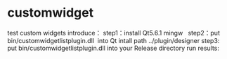 # customwidget
test custom widgets introduce：
step1：install Qt5.6.1 mingw  
step2：put  bin/customwidgetlistplugin.dll  into  Qt intall path ../plugin/designer
step3: put  bin/customwidgetlistplugin.dll  into  your Release directory
run results:





























